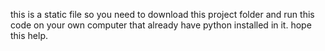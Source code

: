 this is a static file so you need to download this project folder and run this code on your own computer that already have python installed in it. hope this help. 
